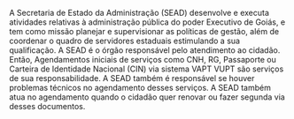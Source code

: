 A Secretaria de Estado da Administração (SEAD) desenvolve e executa atividades relativas à administração pública do poder Executivo de Goiás, e tem como missão planejar e supervisionar as políticas de gestão, além de coordenar o quadro de servidores estaduais estimulando a sua qualificação. A SEAD é o órgão responsável pelo atendimento ao cidadão. Então, Agendamentos iniciais de serviços como CNH, RG, Passaporte ou Carteira de Identidade Nacional (CIN) via sistema VAPT VUPT são serviços de sua responsabilidade. A SEAD também é responsável se houver problemas técnicos no agendamento desses serviços. A SEAD também atua no agendamento quando o cidadão quer renovar ou fazer segunda via desses documentos.